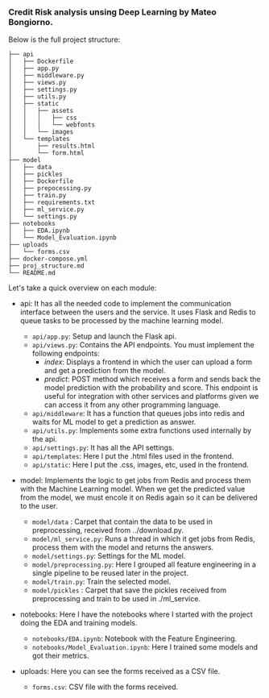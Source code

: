 ### Credit Risk analysis unsing Deep Learning by Mateo Bongiorno. 

Below is the full project structure:

```
├── api
│   ├── Dockerfile
│   ├── app.py
│   ├── middleware.py
│   ├── views.py
│   ├── settings.py
│   ├── utils.py
│   ├── static    
│   │   ├── assets
│   │   │   ├── css
│   │   │   └── webfonts
│   │   └── images
│   └── templates
│       ├── results.html
│       └── form.html
├── model
│   ├── data       
│   ├── pickles
│   ├── Dockerfile
│   ├── prepocessing.py
│   ├── train.py
│   ├── requirements.txt
│   ├── ml_service.py
│   └── settings.py
├── notebooks
│   ├── EDA.ipynb      
│   └── Model_Evaluation.ipynb
├── uploads
│   └── forms.csv
├── docker-compose.yml
├── proj_structure.md
└── README.md
```

Let's take a quick overview on each module:

- api: It has all the needed code to implement the communication interface between the users and the service. It uses Flask and Redis to queue tasks to be processed by the machine learning model.
    - `api/app.py`: Setup and launch the Flask api.
    - `api/views.py`: Contains the API endpoints. You must implement the following endpoints:
        - *index*: Displays a frontend in which the user can upload a form and get a prediction from the model.
        - *predict*: POST method which receives a form and sends back the model prediction with the probability and score. This endpoint is useful for integration with other services and platforms given we can access it from any other programming language.
    - `api/middleware`: It has a function that queues jobs into redis and waits for ML model to get a prediction as answer.
    - `api/utils.py`: Implements some extra functions used internally by the api.
    - `api/settings.py`: It has all the API settings.
    - `api/templates`: Here I put the .html files used in the frontend.
    - `api/static`: Here I put the .css, images, etc, used in the frontend.

- model: Implements the logic to get jobs from Redis and process them with the Machine Learning model. When we get the predicted value from the model, we must encole it on Redis again so it can be delivered to the user.
    - `model/data` : Carpet that contain the data to be used in preprocessing, received from ../download.py.
    - `model/ml_service.py`: Runs a thread in which it get jobs from Redis, process them with the model and returns the answers.
    - `model/settings.py`: Settings for the ML model.
    - `model/preprocessing.py`: Here I grouped all feature engineering in a single pipeline to be reused later in the project.
    - `model/train.py`: Train the selected model.
    - `model/pickles` : Carpet that save the pickles received from preprocessing and train to be used in ./ml_service.

- notebooks: Here I have the notebooks where I started with the project doing the EDA and training models.
    - `notebooks/EDA.ipynb`: Notebook with the Feature Engineering.
    - `notebooks/Model_Evaluation.ipynb`: Here I trained some models and got their metrics.

- uploads: Here you can see the forms received as a CSV file.
    - `forms.csv`: CSV file with the forms received.